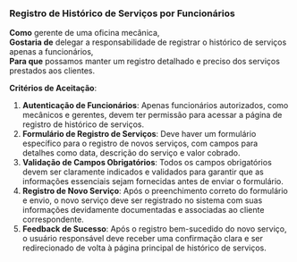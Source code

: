 ### Registro de Histórico de Serviços por Funcionários

**Como** gerente de uma oficina mecânica,  
**Gostaria de** delegar a responsabilidade de registrar o histórico de serviços apenas a funcionários,  
**Para que** possamos manter um registro detalhado e preciso dos serviços prestados aos clientes.

**Critérios de Aceitação**:
1. **Autenticação de Funcionários**: Apenas funcionários autorizados, como mecânicos e gerentes, devem ter permissão para acessar a página de registro de histórico de serviços.
2. **Formulário de Registro de Serviços**: Deve haver um formulário específico para o registro de novos serviços, com campos para detalhes como data, descrição do serviço e valor cobrado.
3. **Validação de Campos Obrigatórios**: Todos os campos obrigatórios devem ser claramente indicados e validados para garantir que as informações essenciais sejam fornecidas antes de enviar o formulário.
4. **Registro de Novo Serviço**: Após o preenchimento correto do formulário e envio, o novo serviço deve ser registrado no sistema com suas informações devidamente documentadas e associadas ao cliente correspondente.
5. **Feedback de Sucesso**: Após o registro bem-sucedido do novo serviço, o usuário responsável deve receber uma confirmação clara e ser redirecionado de volta à página principal de histórico de serviços.
